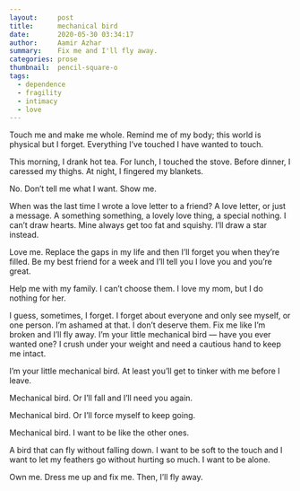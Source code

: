 ```yaml
---
layout:     post
title:      mechanical bird
date:       2020-05-30 03:34:17
author:     Aamir Azhar
summary:    Fix me and I'll fly away.
categories: prose
thumbnail:  pencil-square-o
tags:
  - dependence
  - fragility
  - intimacy
  - love
---
```

Touch me and make me whole. Remind me of my body; this world is physical but I forget. Everything I’ve touched I have wanted to touch.

This morning, I drank hot tea. For lunch, I touched the stove. Before dinner, I caressed my thighs. At night, I fingered my blankets.

No. Don’t tell me what I want. Show me.

When was the last time I wrote a love letter to a friend? A love letter, or just a message. A something something, a lovely love thing, a special nothing. I can’t draw hearts. Mine always get too fat and squishy. I’ll draw a star instead.

Love me. Replace the gaps in my life and then I’ll forget you when they’re filled. Be my best friend for a week and I’ll tell you I love you and you’re great.

Help me with my family. I can’t choose them. I love my mom, but I do nothing for her.

I guess, sometimes, I forget. I forget about everyone and only see myself, or one person. I’m ashamed at that. I don’t deserve them. Fix me like I’m broken and I’ll fly away. I’m your little mechanical bird — have you ever wanted one? I crush under your weight and need a cautious hand to keep me intact.

I’m your little mechanical bird. At least you’ll get to tinker with me before I leave.

Mechanical bird. Or I’ll fall and I’ll need you again.

Mechanical bird. Or I’ll force myself to keep going.

Mechanical bird. I want to be like the other ones.

A bird that can fly without falling down. I want to be soft to the touch and I want to let my feathers go without hurting so much. I want to be alone.

Own me. Dress me up and fix me. Then, I’ll fly away.
